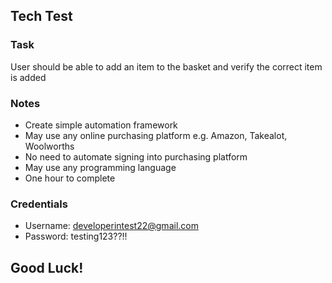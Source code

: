 ## Tech Test

### Task
User should be able to add an item to the basket and verify the correct item is added

### Notes 

- Create simple automation framework 
- May use any online purchasing platform e.g. Amazon, Takealot, Woolworths
- No need to automate signing into purchasing platform
- May use any programming language 
- One hour to complete

### Credentials
- Username: developerintest22@gmail.com
- Password: testing123??!!

## Good Luck!